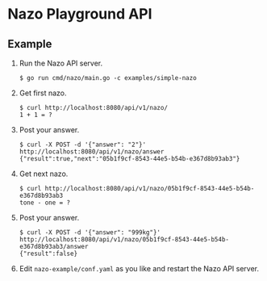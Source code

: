 Nazo Playground API
===================

## Example

1. Run the Nazo API server.

    ```
    $ go run cmd/nazo/main.go -c examples/simple-nazo
    ```

2. Get first nazo.

    ```
    $ curl http://localhost:8080/api/v1/nazo/
    1 + 1 = ?
    ```

3. Post your answer.

    ```
    $ curl -X POST -d '{"answer": "2"}' http://localhost:8080/api/v1/nazo/answer
    {"result":true,"next":"05b1f9cf-8543-44e5-b54b-e367d8b93ab3"}
    ```

4. Get next nazo.

    ```
    $ curl http://localhost:8080/api/v1/nazo/05b1f9cf-8543-44e5-b54b-e367d8b93ab3
    tone - one = ?
    ```

5. Post your answer.

    ```
    $ curl -X POST -d '{"answer": "999kg"}' http://localhost:8080/api/v1/nazo/05b1f9cf-8543-44e5-b54b-e367d8b93ab3/answer
    {"result":false}
    ```

6. Edit `nazo-example/conf.yaml` as you like and restart the Nazo API server.
